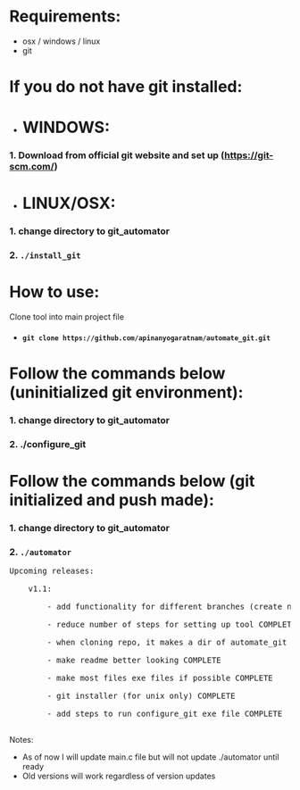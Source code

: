 # Requirements:
* osx / windows / linux
* git

# If you do not have git installed:
- # WINDOWS: 
### 1. Download from official git website and set up (https://git-scm.com/)
- # LINUX/OSX: 
### 1. change directory to git_automator
### 2. `./install_git`

# How to use:
Clone tool into main project file
* #### `git clone https://github.com/apinanyogaratnam/automate_git.git`

# Follow the commands below (uninitialized git environment):
### 1. change directory to git_automator
### 2. ./configure_git

# Follow the commands below (git initialized and push made): 
### 1. change directory to git_automator
### 2. `./automator`

<pre>
Upcoming releases: <br />
    v1.1: <br />
        - add functionality for different branches (create new file) <br />
        - reduce number of steps for setting up tool COMPLETE <br />
        - when cloning repo, it makes a dir of automate_git (update commands with this change) COMPLETE <br />
        - make readme better looking COMPLETE <br />
        - make most files exe files if possible COMPLETE <br />
        - git installer (for unix only) COMPLETE <br />
        - add steps to run configure_git exe file COMPLETE <br />
</pre>

Notes: <br />
- As of now I will update main.c file but will not update ./automator until ready 
- Old versions will work regardless of version updates